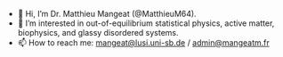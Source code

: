 - 👋 Hi, I’m Dr. Matthieu Mangeat (@MatthieuM64).
- 👀 I’m interested in out-of-equilibrium statistical physics, active matter, biophysics, and glassy disordered systems.
- 📫 How to reach me: mangeat@lusi.uni-sb.de / admin@mangeatm.fr

<!---
MatthieuM64/MatthieuM64 is a ✨ special ✨ repository because its `README.md` (this file) appears on your GitHub profile.
You can click the Preview link to take a look at your changes.
--->
